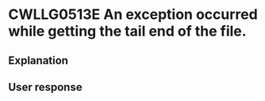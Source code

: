 # CWLLG0513E An exception occurred while getting the tail end of the file.

## Explanation

## User response